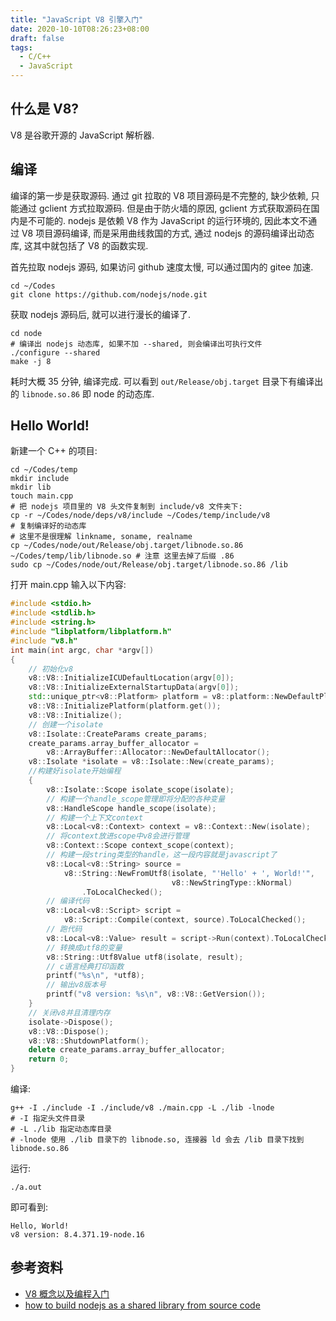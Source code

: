```yaml
---
title: "JavaScript V8 引擎入门"
date: 2020-10-10T08:26:23+08:00
draft: false
tags:
  - C/C++
  - JavaScript
---
```


## 什么是 V8?

V8 是谷歌开源的 JavaScript 解析器.

## 编译

编译的第一步是获取源码.
通过 git 拉取的 V8 项目源码是不完整的, 缺少依赖, 只能通过 gclient 方式拉取源码.
但是由于防火墙的原因, gclient 方式获取源码在国内是不可能的.
nodejs 是依赖 V8 作为 JavaScript 的运行环境的, 因此本文不通过 V8 项目源码编译, 而是采用曲线救国的方式, 通过 nodejs 的源码编译出动态库, 这其中就包括了 V8 的函数实现.

首先拉取 nodejs 源码, 如果访问 github 速度太慢, 可以通过国内的 gitee 加速.

```shell
cd ~/Codes
git clone https://github.com/nodejs/node.git
```

获取 nodejs 源码后, 就可以进行漫长的编译了.

```shell
cd node
# 编译出 nodejs 动态库, 如果不加 --shared, 则会编译出可执行文件
./configure --shared
make -j 8
```

耗时大概 35 分钟, 编译完成.
可以看到 `out/Release/obj.target` 目录下有编译出的 `libnode.so.86` 即 node 的动态库.

## Hello World!

新建一个 C++ 的项目:

```shell
cd ~/Codes/temp
mkdir include
mkdir lib
touch main.cpp
# 把 nodejs 项目里的 V8 头文件复制到 include/v8 文件夹下:
cp -r ~/Codes/node/deps/v8/include ~/Codes/temp/include/v8
# 复制编译好的动态库
# 这里不是很理解 linkname, soname, realname
cp ~/Codes/node/out/Release/obj.target/libnode.so.86 ~/Codes/temp/lib/libnode.so # 注意 这里去掉了后缀 .86
sudo cp ~/Codes/node/out/Release/obj.target/libnode.so.86 /lib
```

打开 main.cpp 输入以下内容:

```cpp
#include <stdio.h>
#include <stdlib.h>
#include <string.h>
#include "libplatform/libplatform.h"
#include "v8.h"
int main(int argc, char *argv[])
{
    // 初始化v8
    v8::V8::InitializeICUDefaultLocation(argv[0]);
    v8::V8::InitializeExternalStartupData(argv[0]);
    std::unique_ptr<v8::Platform> platform = v8::platform::NewDefaultPlatform();
    v8::V8::InitializePlatform(platform.get());
    v8::V8::Initialize();
    // 创建一个isolate
    v8::Isolate::CreateParams create_params;
    create_params.array_buffer_allocator =
        v8::ArrayBuffer::Allocator::NewDefaultAllocator();
    v8::Isolate *isolate = v8::Isolate::New(create_params);
    //构建好isolate开始编程
    {
        v8::Isolate::Scope isolate_scope(isolate);
        // 构建一个handle_scope管理即将分配的各种变量
        v8::HandleScope handle_scope(isolate);
        // 构建一个上下文context
        v8::Local<v8::Context> context = v8::Context::New(isolate);
        // 将context放进scope中v8会进行管理
        v8::Context::Scope context_scope(context);
        // 构建一段string类型的handle，这一段内容就是javascript了
        v8::Local<v8::String> source =
            v8::String::NewFromUtf8(isolate, "'Hello' + ', World!'",
                                    v8::NewStringType::kNormal)
                .ToLocalChecked();
        // 编译代码
        v8::Local<v8::Script> script =
            v8::Script::Compile(context, source).ToLocalChecked();
        // 跑代码
        v8::Local<v8::Value> result = script->Run(context).ToLocalChecked();
        // 转换成utf8的变量
        v8::String::Utf8Value utf8(isolate, result);
        // c语言经典打印函数
        printf("%s\n", *utf8);
        // 输出v8版本号
        printf("v8 version: %s\n", v8::V8::GetVersion());
    }
    // 关闭v8并且清理内存
    isolate->Dispose();
    v8::V8::Dispose();
    v8::V8::ShutdownPlatform();
    delete create_params.array_buffer_allocator;
    return 0;
}
```

编译:

```shell
g++ -I ./include -I ./include/v8 ./main.cpp -L ./lib -lnode
# -I 指定头文件目录
# -L ./lib 指定动态库目录
# -lnode 使用 ./lib 目录下的 libnode.so, 连接器 ld 会去 /lib 目录下找到 libnode.so.86
```

运行:

```shell
./a.out
```

即可看到:

```plain
Hello, World!
v8 version: 8.4.371.19-node.16
```

## 参考资料

- [V8 概念以及编程入门](https://zhuanlan.zhihu.com/p/35371048)
- [how to build nodejs as a shared library from source code](https://stackoverflow.com/questions/15977901/how-to-build-nodejs-as-a-shared-library-from-source-code)
